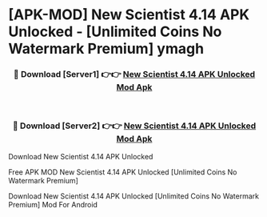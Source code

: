 # [APK-MOD] New Scientist 4.14 APK Unlocked - [Unlimited Coins No Watermark Premium] ymagh



<div align="center">
<h3>🔴 Download [Server1] 👉👉 <a href="https://momento.my/?title=New_Scientist_4.14_APK_Unlocked">New Scientist 4.14 APK Unlocked Mod Apk</a></h3><br>

<h3>🔴 Download [Server2] 👉👉 <a href="https://momento.my/?title=New_Scientist_4.14_APK_Unlocked">New Scientist 4.14 APK Unlocked Mod Apk</a></h3>
</div>



Download New Scientist 4.14 APK Unlocked 

Free APK MOD New Scientist 4.14 APK Unlocked [Unlimited Coins No Watermark Premium]

Download New Scientist 4.14 APK Unlocked [Unlimited Coins No Watermark Premium] Mod For Android
